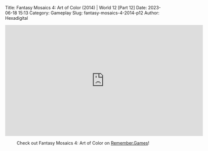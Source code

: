 Title: Fantasy Mosaics 4: Art of Color (2014) | World 12 [Part 12]
Date: 2023-06-18 15:13
Category: Gameplay
Slug: fantasy-mosaics-4-2014-p12
Author: Hexadigital

<center><iframe src="https://www.youtube.com/embed/YqrfDtLaOHo?feature=oembed" allow="accelerometer; autoplay; encrypted-media; gyroscope; picture-in-picture" width="640" height="360" frameborder="0"></iframe>

Check out Fantasy Mosaics 4: Art of Color on [Remember.Games](https://remember.games/game/7223/fantasy-mosaics-4-art-of-color/)!</center>